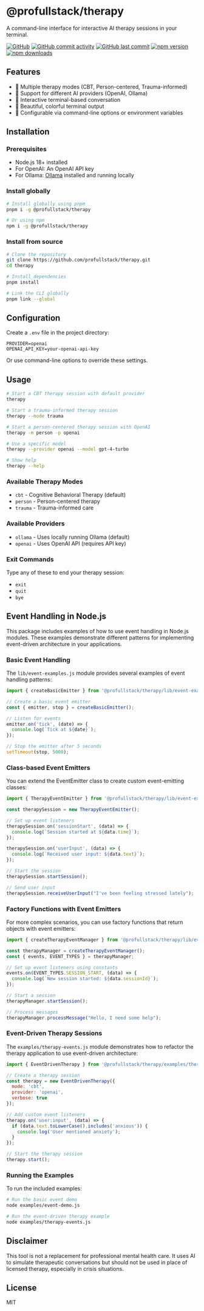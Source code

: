 # @profullstack/therapy

A command-line interface for interactive AI therapy sessions in your terminal.

[![GitHub](https://img.shields.io/github/license/profullstack/therapy)](https://github.com/profullstack/therapy/blob/master/LICENSE)
[![GitHub commit activity](https://img.shields.io/github/commit-activity/m/profullstack/therapy)](https://github.com/profullstack/therapy/pulse)
[![GitHub last commit](https://img.shields.io/github/last-commit/profullstack/therapy)](https://github.com/profullstack/therapy/commits/master)
[![npm version](https://img.shields.io/npm/v/@profullstack/therapy)](https://www.npmjs.com/package/@profullstack/therapy)
[![npm downloads](https://img.shields.io/npm/dm/@profullstack/therapy)](https://www.npmjs.com/package/@profullstack/therapy)

## Features

- 🧠 Multiple therapy modes (CBT, Person-centered, Trauma-informed)
- 🤖 Support for different AI providers (OpenAI, Ollama)
- 💬 Interactive terminal-based conversation
- 🎨 Beautiful, colorful terminal output
- 🔧 Configurable via command-line options or environment variables

## Installation

### Prerequisites

- Node.js 18+ installed
- For OpenAI: An OpenAI API key
- For Ollama: [Ollama](https://ollama.ai/) installed and running locally

### Install globally

```bash
# Install globally using pnpm
pnpm i -g @profullstack/therapy

# Or using npm
npm i -g @profullstack/therapy
```

### Install from source

```bash
# Clone the repository
git clone https://github.com/profullstack/therapy.git
cd therapy

# Install dependencies
pnpm install

# Link the CLI globally
pnpm link --global
```

## Configuration

Create a `.env` file in the project directory:

```
PROVIDER=openai
OPENAI_API_KEY=your-openai-api-key
```

Or use command-line options to override these settings.

## Usage

```bash
# Start a CBT therapy session with default provider
therapy

# Start a trauma-informed therapy session
therapy --mode trauma

# Start a person-centered therapy session with OpenAI
therapy -m person -p openai

# Use a specific model
therapy --provider openai --model gpt-4-turbo

# Show help
therapy --help
```

### Available Therapy Modes

- `cbt` - Cognitive Behavioral Therapy (default)
- `person` - Person-centered therapy
- `trauma` - Trauma-informed care

### Available Providers

- `ollama` - Uses locally running Ollama (default)
- `openai` - Uses OpenAI API (requires API key)

### Exit Commands

Type any of these to end your therapy session:
- `exit`
- `quit`
- `bye`

## Event Handling in Node.js

This package includes examples of how to use event handling in Node.js modules. These examples demonstrate different patterns for implementing event-driven architecture in your applications.

### Basic Event Handling

The `lib/event-examples.js` module provides several examples of event handling patterns:

```javascript
import { createBasicEmitter } from '@profullstack/therapy/lib/event-examples.js';

// Create a basic event emitter
const { emitter, stop } = createBasicEmitter();

// Listen for events
emitter.on('tick', (date) => {
  console.log(`Tick at ${date}`);
});

// Stop the emitter after 5 seconds
setTimeout(stop, 5000);
```

### Class-based Event Emitters

You can extend the EventEmitter class to create custom event-emitting classes:

```javascript
import { TherapyEventEmitter } from '@profullstack/therapy/lib/event-examples.js';

const therapySession = new TherapyEventEmitter();

// Set up event listeners
therapySession.on('sessionStart', (data) => {
  console.log(`Session started at ${data.time}`);
});

therapySession.on('userInput', (data) => {
  console.log(`Received user input: ${data.text}`);
});

// Start the session
therapySession.startSession();

// Send user input
therapySession.receiveUserInput("I've been feeling stressed lately");
```

### Factory Functions with Event Emitters

For more complex scenarios, you can use factory functions that return objects with event emitters:

```javascript
import { createTherapyEventManager } from '@profullstack/therapy/lib/event-examples.js';

const therapyManager = createTherapyEventManager();
const { events, EVENT_TYPES } = therapyManager;

// Set up event listeners using constants
events.on(EVENT_TYPES.SESSION_START, (data) => {
  console.log(`New session started: ${data.sessionId}`);
});

// Start a session
therapyManager.startSession();

// Process messages
therapyManager.processMessage("Hello, I need some help");
```

### Event-Driven Therapy Sessions

The `examples/therapy-events.js` module demonstrates how to refactor the therapy application to use event-driven architecture:

```javascript
import { EventDrivenTherapy } from '@profullstack/therapy/examples/therapy-events.js';

// Create a therapy session
const therapy = new EventDrivenTherapy({
  mode: 'cbt',
  provider: 'openai',
  verbose: true
});

// Add custom event listeners
therapy.on('user:input', (data) => {
  if (data.text.toLowerCase().includes('anxious')) {
    console.log('User mentioned anxiety');
  }
});

// Start the therapy session
therapy.start();
```

### Running the Examples

To run the included examples:

```bash
# Run the basic event demo
node examples/event-demo.js

# Run the event-driven therapy example
node examples/therapy-events.js
```

## Disclaimer

This tool is not a replacement for professional mental health care. It uses AI to simulate therapeutic conversations but should not be used in place of licensed therapy, especially in crisis situations.

## License

MIT